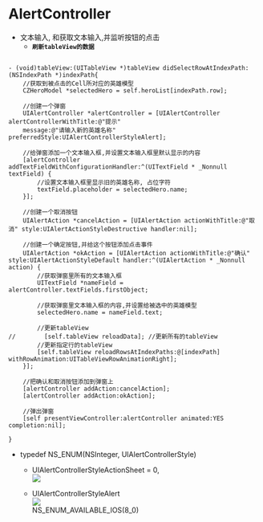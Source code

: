 # AlertController

- 文本输入, 和获取文本输入,并监听按钮的点击
    - **`刷新tableView的数据`**

```objc

- (void)tableView:(UITableView *)tableView didSelectRowAtIndexPath:(NSIndexPath *)indexPath{
    //获取到被点击的Cell所对应的英雄模型
    CZHeroModel *selectedHero = self.heroList[indexPath.row];

    //创建一个弹窗
    UIAlertController *alertController = [UIAlertController alertControllerWithTitle:@"提示"
    message:@"请输入新的英雄名称" preferredStyle:UIAlertControllerStyleAlert];

    //给弹窗添加一个文本输入框,并设置文本输入框里默认显示的内容
    [alertController addTextFieldWithConfigurationHandler:^(UITextField * _Nonnull textField) {
        //设置文本输入框里显示旧的英雄名称, 占位字符
        textField.placeholder = selectedHero.name;
    }];

    //创建一个取消按钮
    UIAlertAction *cancelAction = [UIAlertAction actionWithTitle:@"取消" style:UIAlertActionStyleDestructive handler:nil];

    //创建一个确定按钮,并给这个按钮添加点击事件
    UIAlertAction *okAction = [UIAlertAction actionWithTitle:@"确认" style:UIAlertActionStyleDefault handler:^(UIAlertAction * _Nonnull action) {
        //获取弹窗里所有的文本输入框
        UITextField *nameField = alertController.textFields.firstObject;

        //获取弹窗里文本输入框的内容,并设置给被选中的英雄模型
        selectedHero.name = nameField.text;

        //更新tableView
//        [self.tableView reloadData]; //更新所有的tableView
        //更新指定行的tableView
        [self.tableView reloadRowsAtIndexPaths:@[indexPath] withRowAnimation:UITableViewRowAnimationRight];
    }];

    //把确认和取消按钮添加到弹窗上
    [alertController addAction:cancelAction];
    [alertController addAction:okAction];

    //弹出弹窗
    [self presentViewController:alertController animated:YES completion:nil];

}

```

- typedef NS_ENUM(NSInteger, UIAlertControllerStyle)

    - UIAlertControllerStyleActionSheet = 0,<br>
    ![](file:///Users/apple/Desktop/Library/LibrarypPictures/Snip20160520_2.png)<br>

    - UIAlertControllerStyleAlert<br>
    ![](file:///Users/apple/Desktop/Library/LibrarypPictures/Snip20160520_1.png)<br>
 NS_ENUM_AVAILABLE_IOS(8_0)
